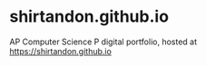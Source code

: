 # shirtandon.github.io
AP Computer Science P digital portfolio, hosted at https://shirtandon.github.io
